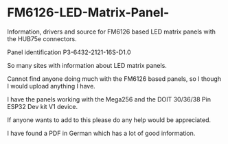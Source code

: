 # FM6126-LED-Matrix-Panel-
Information, drivers and source for FM6126 based LED matrix panels with the HUB75e connectors.

Panel identification P3-6432-2121-16S-D1.0

So many sites with information about LED matrix panels.

Cannot find anyone doing much with the FM6126 based panels, so I though I would upload anything I have.

I have the panels working with the Mega256 and the DOIT 30/36/38 Pin ESP32 Dev kit V1 device.

If anyone wants to add to this please do any help would be appreciated.

I have found a PDF in German which has a lot of good information.
